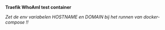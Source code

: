 **Traefik WhoAmI test container**

_Zet de env variabelen HOSTNAME en DOMAIN bij het runnen van docker-compose !!_

